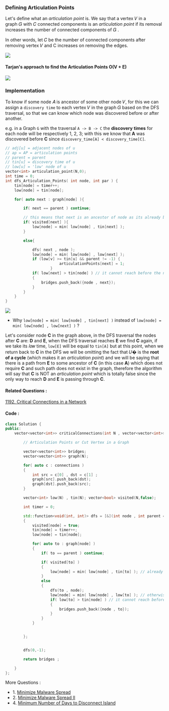 ### Defining Articulation Points

Let's define what an _articulation point_ is. We say that a vertex 𝑉 in a graph 𝐺 with 𝐶 connected components is an _articulation point_ if its removal increases the number of connected components of 𝐺 . 

In other words, let 𝐶 be the number of connected components after removing vertex 𝑉 and C increases on removing the edges.


![](https://codeforces.com/predownloaded/7f/31/7f31b30b9f0cdfd06bb884da64d2aebe2bc993e1.png)

#### Tarjan's approach to find the Articulation Points O(V + E)

![](https://codeforces.com/predownloaded/ba/03/ba03bbf48735da5993033073f1d53d617c491c45.png)

### Implementation

To know if some node 𝐴 is ancestor of some other node 𝑉, for this we can assign a `discovery time` to each vertex 𝑉 in the graph 𝐺 based on the DFS traversal, so that we can know which node was discovered before or after another. 

e.g. in a Graph `G` with the traversal `A -> B -> C` the **discovery** **times** for each node will be respectively 1, 2, 3; with this we know that **A** was discovered before **C** since `discovery_time[A] < discovery_time[C]`.


```cpp
// adj[u] = adjacent nodes of u
// ap = AP = articulation points
// parent = parent
// tin[u] = discovery time of u
// low[u] = 'low' node of u
vector<int> articulation_point(N,0);
int time = 0;
int dfs_Articulation_Points( int node, int par ) {
	tin[node] = timer++;
	low[node] = tin[node];

	for( auto next : graph[node] ){

		if( next == parent ) continue;

		// this means that next is an ancestor of node as its already been reached
		if( visited[next] ){
			low[node] = min( low[node] , tin[next] );
		}

		else{

			dfs( next , node );
			low[node] = min( low[node] , low[next] );
			if (low[v] >= tin[u] && parent != -1) {
                		articulationPoints[next] = 1;
            		}
			if( low[next] > tin[node] ) // it cannot reach before the node so no back edge is there for fast reach
			{
				bridges.push_back({node , next});
			}
		}
	}
}
```

![](https://codeforces.com/predownloaded/a6/17/a617a63a6fa6f6591f6c69a860a68ba38d97a21f.png)

- Why `low[node] = min( low[node] , tin[next] )` instead of `low[node] = min( low[node] , low[next] )` ?

Let's consider node **C** in the graph above, in the DFS traversal the nodes after **C** are: **D** and **E**, when the DFS traversal reaches **E** we find **C** again, if we take its 𝑙𝑜𝑤 time, `low[E]` will be equal to `tin[A]` but at this point, when we return back to **C** in the DFS we will be omitting the fact that 𝑈� is the **root of a cycle** (which makes it an _articulation point_) and we will be saying that there is a path from **E** to some ancestor of **C** (in this case **A**) which does not require **C** and such path does not exist in the graph, therefore the algorithm will say that **C** is NOT an _articulation point_ which is totally false since the only way to reach **D** and **E** is passing through **C**.



#### Related Questions :
[1192. Critical Connections in a Network](https://leetcode.com/problems/critical-connections-in-a-network/)

#### Code :
```cpp
class Solution {
public:
    vector<vector<int>> criticalConnections(int N , vector<vector<int>>& connections) {

        // Articulation Points or Cut Vertex in a Graph

        vector<vector<int>> bridges;
        vector<vector<int>> graph(N);

        for( auto c : connections )
        {
            int src = c[0] , dst = c[1] ;
            graph[src].push_back(dst);
            graph[dst].push_back(src);
        }

        vector<int> low(N) , tin(N); vector<bool> visited(N,false);

        int timer = 0;

        std::function<void(int, int)> dfs = [&](int node , int parent = -1) -> void
        {
            visited[node] = true;
            tin[node] = timer++;
            low[node] = tin[node];

            for( auto to : graph[node] )
            {
                if( to == parent ) continue;

                if( visited[to] )
                {
                    low[node] = min( low[node] , tin[to] ); // already visited then take its low distance 
                }
                else
                {
                    dfs(to , node);
                    low[node] = min( low[node] , low[to] ); // otherwise take the low after its dfs is complete 
                    if( low[to] > tin[node] ) // it cannot reach before the node so no back edge is there for fast reach
                    {
                        bridges.push_back({node , to});
                    }
                }
            }


        };


        dfs(0,-1);

        return bridges ;

    }
};
```


More Questions :
- 1. [Minimize Malware Spread](https://leetcode.com/problems/minimize-malware-spread/?envType=list&envId=9bm5lhts)
- 2. [Minimize Malware Spread II](https://leetcode.com/problems/minimize-malware-spread-ii/?envType=list&envId=9bm5lhts)
- 4. [Minimum Number of Days to Disconnect Island](https://leetcode.com/problems/minimum-number-of-days-to-disconnect-island/?envType=list&envId=9bm5lhts)


